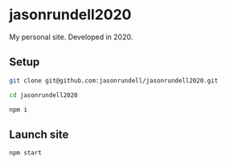 # jasonrundell2020

My personal site. Developed in 2020.

## Setup

```bash
git clone git@github.com:jasonrundell/jasonrundell2020.git
```

```bash
cd jasonrundell2020
```

```bash
npm i
```

## Launch site

```bash
npm start
```
